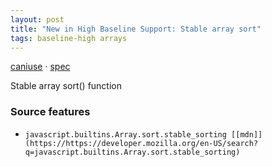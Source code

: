 ```yaml
---
layout: post
title: "New in High Baseline Support: Stable array sort"
tags: baseline-high arrays
---
```


[caniuse](https://caniuse.com/?search=stable-array-sort) · [spec](https://tc39.es/ecma262/multipage/indexed-collections.html#sec-array.prototype.sort)

Stable array sort() function

### Source features

- ``javascript.builtins.Array.sort.stable_sorting [[mdn]](https://https://developer.mozilla.org/en-US/search?q=javascript.builtins.Array.sort.stable_sorting)``
